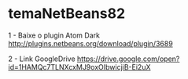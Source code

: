 # temaNetBeans82

1 - Baixe o plugin Atom Dark
http://plugins.netbeans.org/download/plugin/3689

2 - Link GoogleDrive
https://drive.google.com/open?id=1HAMQc7TLNXcxMJ9oxOIbwicjiB-Ei2uX
